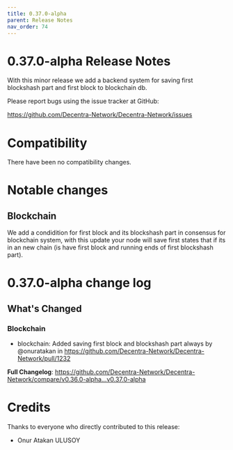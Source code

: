 ```yaml
---
title: 0.37.0-alpha
parent: Release Notes
nav_order: 74
---
```


# 0.37.0-alpha Release Notes

With this minor release we add a backend system for saving first blockshash part and first block to blockchain db.

Please report bugs using the issue tracker at GitHub:

<https://github.com/Decentra-Network/Decentra-Network/issues>

# Compatibility

There have been no compatibility changes.

# Notable changes

## Blockchain
We add a condidition for first block and its blockshash part in consensus for blockchain system, with this update your node will save first states that if its in an new chain (is have first block and running ends of first blockshash part).


# 0.37.0-alpha change log

<!-- Release notes generated using configuration in .github/release.yml at master -->

## What's Changed
### Blockchain
* blockchain: Added saving first block and blockshash part always by @onuratakan in https://github.com/Decentra-Network/Decentra-Network/pull/1232


**Full Changelog**: https://github.com/Decentra-Network/Decentra-Network/compare/v0.36.0-alpha...v0.37.0-alpha

# Credits

Thanks to everyone who directly contributed to this release:

- Onur Atakan ULUSOY
